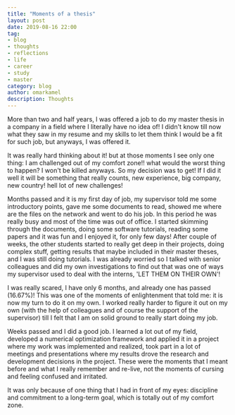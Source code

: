 ```yaml
---
title: "Moments of a thesis"
layout: post
date: 2019-08-16 22:00
tag:
- blog
- thoughts
- reflections
- life
- career
- study
- master
category: blog
author: omarkamel
description: Thoughts
---
```

More than two and half years, I was offered a job to do my master thesis in a company in a field where I literally have no idea of! I didn't know till now what they saw in my resume and my skills to let them think I would be a fit for such job, but anyways, I was offered it.

It was really hard thinking about it! but at those moments I see only one thing: I am challenged out of my comfort zone!! what would the worst thing to happen? I won't be killed anyways. So my decision was to get! If I did it well it will be something that really counts, new experience, big company, new country! hell lot of new challenges!

Months passed and it is my first day of job, my supervisor told me some introductory points, gave me some documents to read, showed me where are the files on the network and went to do his job. In this period he was really busy and most of the time was out of office. I started skimming through the documents, doing some software tutorials, reading some papers and it was fun and I enjoyed it, for only few days! After couple of weeks, the other students started to really get deep in their projects, doing complex stuff, getting results that maybe included in their master theses, and I was still doing tutorials. I was already worried so I talked with senior colleagues and did my own investigations to find out that was one of ways my supervisor used to deal with the interns, 'LET THEM ON THEIR OWN'!

I was really scared, I have only 6 months, and already one has passed (16.67%)! This was one of the moments of enlightenment that told me: it is now my turn to do it on my own. I worked really harder to figure it out on my own (with the help of colleagues and of course the support of the supervisor) till I felt that I am on solid ground to really start doing my job.

Weeks passed and I did a good job. I learned a lot out of my field, developed a numerical optimization framework and applied it in a project where my work was implemented and realized, took part in a lot of meetings and presentations where my results drove the research and development decisions in the project. These were the moments that I meant before and what I really remember and re-live, not the moments of cursing and feeling confused and irritated.

It was only because of one thing that I had in front of my eyes: discipline and commitment to a long-term goal, which is totally out of my comfort zone.